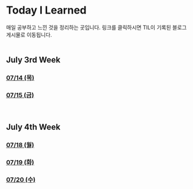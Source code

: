 # Today I Learned

매일 공부하고 느낀 것을 정리하는 곳입니다.
링크를 클릭하시면 TIL이 기록된 블로그 게시물로 이동됩니다.
<br><br>

## July 3rd Week

### [07/14 (목)](https://www.joyfuls.xyz/til/220714)

### [07/15 (금)](https://www.joyfuls.xyz/til/220715)

<br>

## July 4th Week

### [07/18 (월)](https://www.joyfuls.xyz/til/220718)

### [07/19 (화)](https://www.joyfuls.xyz/til/220719)

### [07/20 (수)](https://www.joyfuls.xyz/til/220720)
